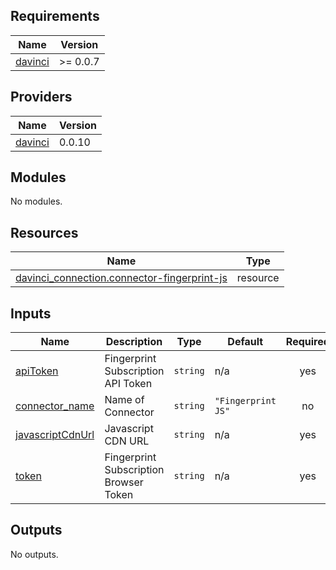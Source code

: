 <!-- BEGIN_TF_DOCS -->
## Requirements

| Name | Version |
|------|---------|
| <a name="requirement_davinci"></a> [davinci](#requirement\_davinci) | >= 0.0.7 |

## Providers

| Name | Version |
|------|---------|
| <a name="provider_davinci"></a> [davinci](#provider\_davinci) | 0.0.10 |

## Modules

No modules.

## Resources

| Name | Type |
|------|------|
| [davinci_connection.connector-fingerprint-js](https://registry.terraform.io/providers/samir-gandhi/davinci/latest/docs/resources/connection) | resource |

## Inputs

| Name | Description | Type | Default | Required |
|------|-------------|------|---------|:--------:|
| <a name="input_apiToken"></a> [apiToken](#input\_apiToken) | Fingerprint Subscription API Token | `string` | n/a | yes |
| <a name="input_connector_name"></a> [connector\_name](#input\_connector\_name) | Name of Connector | `string` | `"Fingerprint JS"` | no |
| <a name="input_javascriptCdnUrl"></a> [javascriptCdnUrl](#input\_javascriptCdnUrl) | Javascript CDN URL | `string` | n/a | yes |
| <a name="input_token"></a> [token](#input\_token) | Fingerprint Subscription Browser Token | `string` | n/a | yes |

## Outputs

No outputs.
<!-- END_TF_DOCS -->